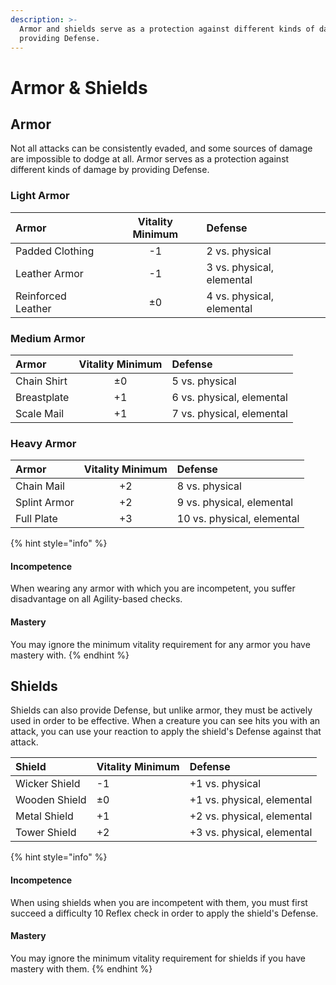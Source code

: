 ```yaml
---
description: >-
  Armor and shields serve as a protection against different kinds of damage by
  providing Defense.
---
```


# Armor & Shields

## Armor

Not all attacks can be consistently evaded, and some sources of damage are impossible to dodge at all. Armor serves as a protection against different kinds of damage by providing Defense.

### Light Armor

| Armor | Vitality Minimum | Defense |
| :--- | :---: | :--- |
| Padded Clothing | -1 | 2 vs. physical |
| Leather Armor | -1 | 3 vs. physical, elemental |
| Reinforced Leather | ±0 | 4 vs. physical, elemental |

### Medium Armor

| Armor | Vitality Minimum | Defense |
| :--- | :---: | :--- |
| Chain Shirt | ±0 | 5 vs. physical |
| Breastplate | +1 | 6 vs. physical, elemental |
| Scale Mail | +1 | 7 vs. physical, elemental |

### Heavy Armor

| Armor | Vitality Minimum | Defense |
| :--- | :---: | :--- |
| Chain Mail | +2 | 8 vs. physical |
| Splint Armor | +2 | 9 vs. physical, elemental |
| Full Plate | +3 | 10 vs. physical, elemental |

{% hint style="info" %}
#### Incompetence <a id="incompetence"></a>

When wearing any armor with which you are incompetent, you suffer disadvantage on all Agility-based checks.

#### Mastery

You may ignore the minimum vitality requirement for any armor you have mastery with.
{% endhint %}

## Shields

Shields can also provide Defense, but unlike armor, they must be actively used in order to be effective. When a creature you can see hits you with an attack, you can use your reaction to apply the shield's Defense against that attack.

| Shield | Vitality Minimum | Defense |
| :--- | :--- | :--- |
| Wicker Shield | -1 | +1 vs. physical |
| Wooden Shield | ±0 | +1 vs. physical, elemental |
| Metal Shield | +1 | +2 vs. physical, elemental |
| Tower Shield | +2 | +3 vs. physical, elemental |

{% hint style="info" %}
#### Incompetence <a id="incompetence"></a>

When using shields when you are incompetent with them, you must first succeed a difficulty 10 Reflex check in order to apply the shield's Defense.

#### Mastery

You may ignore the minimum vitality requirement for shields if you have mastery with them.
{% endhint %}

